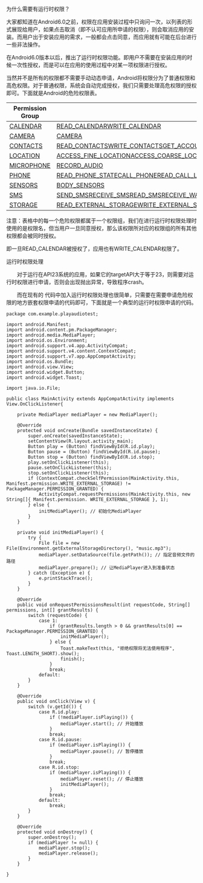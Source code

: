 为什么需要有运行时权限？

大家都知道在Android6.0之前，权限在应用安装过程中只询问一次，以列表的形式展现给用户，如果点击取消（即不认可应用所申请的权限），则会取消应用的安装。而用户出于安装应用的需求，一般都会点击同意，而应用就有可能在后台进行一些非法操作。

在Android6.0版本以后，推出了运行时权限功能。即用户不需要在安装应用的时候一次性授权，而是可以在应用的使用过程中对某一项权限进行授权。

当然并不是所有的权限都不需要手动动态申请，Android将权限分为了普通权限和高危权限。对于普通权限，系统会自动完成授权，我们只需要处理高危权限的授权即可。下面就是Android的危险权限表。



| **Permission Group**                                         | **Permissions**                                              |
| ------------------------------------------------------------ | ------------------------------------------------------------ |
| [CALENDAR](https://developer.android.com/reference/android/Manifest.permission_group.html#CALENDAR) | [READ_CALENDAR](https://developer.android.com/reference/android/Manifest.permission.html#READ_CALENDAR)[WRITE_CALENDAR](https://developer.android.com/reference/android/Manifest.permission.html#WRITE_CALENDAR) |
| [CAMERA](https://developer.android.com/reference/android/Manifest.permission_group.html#CAMERA) | [CAMERA](https://developer.android.com/reference/android/Manifest.permission.html#CAMERA) |
| [CONTACTS](https://developer.android.com/reference/android/Manifest.permission_group.html#CONTACTS) | [READ_CONTACTS](https://developer.android.com/reference/android/Manifest.permission.html#READ_CONTACTS)[WRITE_CONTACTS](https://developer.android.com/reference/android/Manifest.permission.html#WRITE_CONTACTS)[GET_ACCOUNTS](https://developer.android.com/reference/android/Manifest.permission.html#GET_ACCOUNTS) |
| [LOCATION](https://developer.android.com/reference/android/Manifest.permission_group.html#LOCATION) | [ACCESS_FINE_LOCATION](https://developer.android.com/reference/android/Manifest.permission.html#ACCESS_FINE_LOCATION)[ACCESS_COARSE_LOCATION](https://developer.android.com/reference/android/Manifest.permission.html#ACCESS_COARSE_LOCATION) |
| [MICROPHONE](https://developer.android.com/reference/android/Manifest.permission_group.html#MICROPHONE) | [RECORD_AUDIO](https://developer.android.com/reference/android/Manifest.permission.html#RECORD_AUDIO) |
| [PHONE](https://developer.android.com/reference/android/Manifest.permission_group.html#PHONE) | [READ_PHONE_STATE](https://developer.android.com/reference/android/Manifest.permission.html#READ_PHONE_STATE)[CALL_PHONE](https://developer.android.com/reference/android/Manifest.permission.html#CALL_PHONE)[READ_CALL_LOG](https://developer.android.com/reference/android/Manifest.permission.html#READ_CALL_LOG)[WRITE_CALL_LOG](https://developer.android.com/reference/android/Manifest.permission.html#WRITE_CALL_LOG)[ADD_VOICEMAIL](https://developer.android.com/reference/android/Manifest.permission.html#ADD_VOICEMAIL)[USE_SIP](https://developer.android.com/reference/android/Manifest.permission.html#USE_SIP)[PROCESS_OUTGOING_CALLS](https://developer.android.com/reference/android/Manifest.permission.html#PROCESS_OUTGOING_CALLS) |
| [SENSORS](https://developer.android.com/reference/android/Manifest.permission_group.html#SENSORS) | [BODY_SENSORS](https://developer.android.com/reference/android/Manifest.permission.html#BODY_SENSORS) |
| [SMS](https://developer.android.com/reference/android/Manifest.permission_group.html#SMS) | [SEND_SMS](https://developer.android.com/reference/android/Manifest.permission.html#SEND_SMS)[RECEIVE_SMS](https://developer.android.com/reference/android/Manifest.permission.html#RECEIVE_SMS)[READ_SMS](https://developer.android.com/reference/android/Manifest.permission.html#READ_SMS)[RECEIVE_WAP_PUSH](https://developer.android.com/reference/android/Manifest.permission.html#RECEIVE_WAP_PUSH)[RECEIVE_MMS](https://developer.android.com/reference/android/Manifest.permission.html#RECEIVE_MMS) |
| [STORAGE](https://developer.android.com/reference/android/Manifest.permission_group.html#STORAGE) | [READ_EXTERNAL_STORAGE](https://developer.android.com/reference/android/Manifest.permission.html#READ_EXTERNAL_STORAGE)[WRITE_EXTERNAL_STORAGE](https://developer.android.com/reference/android/Manifest.permission.html#WRITE_EXTERNAL_STORAGE) |

 

注意：表格中的每一个危险权限都属于一个权限组，我们在进行运行时权限处理时使用的是权限名，但当用户一旦同意授权，那么该权限所对应的权限组的所有其他权限都会被同时授权。

即一旦READ_CALENDAR被授权了，应用也有WRITE_CALENDAR权限了。



运行时权限处理

　　对于运行在API23系统的应用，如果它的targetAPI大于等于23，则需要对运行时权限进行申请，否则会出现抛出异常，导致程序crash。

　　而在现有的 代码中加入运行时权限处理也很简单，只需要在需要申请危险权限的地方嵌套权限申请的代码即可，下面就是一个典型的运行时权限申请的代码。





```
package com.example.playaudiotest;

import android.Manifest;
import android.content.pm.PackageManager;
import android.media.MediaPlayer;
import android.os.Environment;
import android.support.v4.app.ActivityCompat;
import android.support.v4.content.ContextCompat;
import android.support.v7.app.AppCompatActivity;
import android.os.Bundle;
import android.view.View;
import android.widget.Button;
import android.widget.Toast;

import java.io.File;

public class MainActivity extends AppCompatActivity implements View.OnClickListener{

    private MediaPlayer mediaPlayer = new MediaPlayer();

    @Override
    protected void onCreate(Bundle savedInstanceState) {
        super.onCreate(savedInstanceState);
        setContentView(R.layout.activity_main);
        Button play = (Button) findViewById(R.id.play);
        Button pause = (Button) findViewById(R.id.pause);
        Button stop = (Button) findViewById(R.id.stop);
        play.setOnClickListener(this);
        pause.setOnClickListener(this);
        stop.setOnClickListener(this);
        if (ContextCompat.checkSelfPermission(MainActivity.this, Manifest.permission.WRITE_EXTERNAL_STORAGE) != PackageManager.PERMISSION_GRANTED) {
            ActivityCompat.requestPermissions(MainActivity.this, new String[]{ Manifest.permission. WRITE_EXTERNAL_STORAGE }, 1);
        } else {
            initMediaPlayer(); // 初始化MediaPlayer
        }
    }

    private void initMediaPlayer() {
        try {
            File file = new File(Environment.getExternalStorageDirectory(), "music.mp3");
            mediaPlayer.setDataSource(file.getPath()); // 指定音频文件的路径
            mediaPlayer.prepare(); // 让MediaPlayer进入到准备状态
        } catch (Exception e) {
            e.printStackTrace();
        }
    }

    @Override
    public void onRequestPermissionsResult(int requestCode, String[] permissions, int[] grantResults) {
        switch (requestCode) {
            case 1:
                if (grantResults.length > 0 && grantResults[0] == PackageManager.PERMISSION_GRANTED) {
                    initMediaPlayer();
                } else {
                    Toast.makeText(this, "拒绝权限将无法使用程序", Toast.LENGTH_SHORT).show();
                    finish();
                }
                break;
            default:
        }
    }

    @Override
    public void onClick(View v) {
        switch (v.getId()) {
            case R.id.play:
                if (!mediaPlayer.isPlaying()) {
                    mediaPlayer.start(); // 开始播放
                }
                break;
            case R.id.pause:
                if (mediaPlayer.isPlaying()) {
                    mediaPlayer.pause(); // 暂停播放
                }
                break;
            case R.id.stop:
                if (mediaPlayer.isPlaying()) {
                    mediaPlayer.reset(); // 停止播放
                    initMediaPlayer();
                }
                break;
            default:
                break;
        }
    }

    @Override
    protected void onDestroy() {
        super.onDestroy();
        if (mediaPlayer != null) {
            mediaPlayer.stop();
            mediaPlayer.release();
        }
    }

}
```









